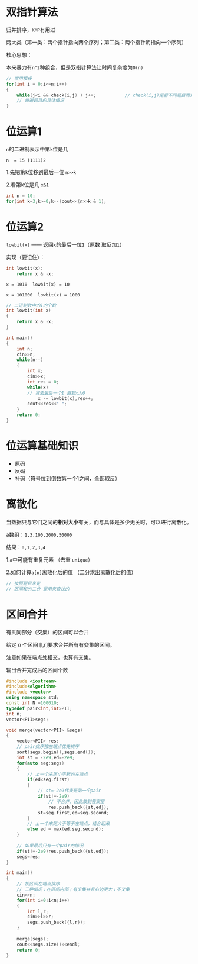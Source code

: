 # 双指针算法

归并排序，`KMP`有用过

两大类（第一类：两个指针指向两个序列；第二类：两个指针朝指向一个序列）

核心思想：

本来暴力有`n^2`种组合，但是双指针算法让时间复杂度为`O(n)` 

```cpp
// 常用模板
for(int i = 0;i<=n;i++)
{
    while(j<i && check(i,j) ) j++;           // check(i,j)是看不同题目而定的
    // 每道题目的具体情况
}
```

# 位运算1

`n`的二进制表示中第`k`位是几

`n  = 15 (1111)2`

1.先把第`k`位移到最后一位 `n>>k`

2.看第k位是几   `x&1`

```cpp
int n = 10;
for(int k=3;k>=0;k--)cout<<(n>>k & 1);
```

# 位运算2

`lowbit(x)` —— 返回`x`的最后一位`1`（原数 取反加`1`）

实现（要记住）：

```cpp
int lowbit(x):
	return x & -x;
```

`x = 1010  lowbit(x) = 10`

`x = 101000  lowbit(x) = 1000`

```cpp
// 二进制数中的1的个数
int lowbit(int x)
{
    return x & -x;
}

int main()
{
    int n;
    cin>>n;
    while(n--)
    {
        int x;
        cin>>x;
        int res = 0;
        while(x)
        // 减去最后一个1 直到x为0
            x -= lowbit(x),res++;
        cout<<res<<" ";
    }
    return 0;
}
```

# 位运算基础知识

* 原码
* 反码
* 补码（符号位到倒数第一个1之间，全部取反）

# 离散化

当数据只与它们之间的**相对大小**有关，而与具体是多少无关时，可以进行离散化。

a数组：`1,3,100,2000,50000`

结果：`0,1,2,3,4`

1.`a`中可能有重复元素 （去重 `unique`）

2.如何计算`a[n]`离散化后的值 （二分求出离散化后的值）

```cpp
// 按照题目来定
// 区间和的二分 是用来查找的
```

# 区间合并

有共同部分（交集）的区间可以合并

给定 *n* 个区间 [l,r]要求合并所有有交集的区间。

注意如果在端点处相交，也算有交集。

输出合并完成后的区间个数

```cpp
#include <iostream>
#include<algorithm>
#include <vector>
using namespace std;
const int N =100010;
typedef pair<int,int>PII;
int n;
vector<PII>segs;

void merge(vector<PII> &segs)
{
    vector<PII> res;
    // pair排序按左端点优先排序
    sort(segs.begin(),segs.end());
    int st = -2e9,ed=-2e9;
    for(auto seg:segs)
    {
        // 上一个末尾小于新的左端点
        if(ed<seg.first)
        {
            // st=-2e9代表是第一个pair
            if(st!=-2e9)
                // 不合并，因此放到答案里
                res.push_back({st,ed});
            st=seg.first,ed=seg.second;
        }
        // 上一个末尾大于等于左端点，结合起来
        else ed = max(ed,seg.second);
    }
    
    // 如果最后只有一个pair的情况
    if(st!=-2e9)res.push_back({st,ed});
    segs=res;
}

int main()
{
    // 按区间左端点排序
    // 三种情况：在区间内部；有交集并且右边更大；不交集
    cin>>n;
    for(int i=0;i<n;i++)
    {
        int l,r;
        cin>>l>>r;
        segs.push_back({l,r});
    }
    
    merge(segs);
    cout<<segs.size()<<endl;
    return 0;
}
```

